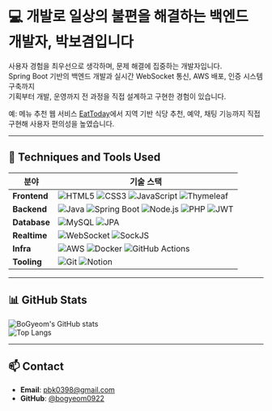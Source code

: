 # 💻 개발로 일상의 불편을 해결하는 백엔드 개발자, 박보겸입니다

사용자 경험을 최우선으로 생각하며, 문제 해결에 집중하는 개발자입니다.  
Spring Boot 기반의 백엔드 개발과 실시간 WebSocket 통신, AWS 배포, 인증 시스템 구축까지  
기획부터 개발, 운영까지 전 과정을 직접 설계하고 구현한 경험이 있습니다.  

예: 메뉴 추천 웹 서비스 [EatToday](https://github.com/bogyeom0922/EatToday)에서 지역 기반 식당 추천, 예약, 채팅 기능까지 직접 구현해 사용자 편의성을 높였습니다.

---

## 🔧 Techniques and Tools Used

| 분야        | 기술 스택 |
|-------------|-----------|
| **Frontend** | ![HTML5](https://img.shields.io/badge/HTML5-E34F26?style=flat-square&logo=html5&logoColor=white) ![CSS3](https://img.shields.io/badge/CSS3-1572B6?style=flat-square&logo=css3&logoColor=white) ![JavaScript](https://img.shields.io/badge/JavaScript-F7DF1E?style=flat-square&logo=javascript&logoColor=black) ![Thymeleaf](https://img.shields.io/badge/Thymeleaf-005F0F?style=flat-square&logo=thymeleaf&logoColor=white) |
| **Backend**  | ![Java](https://img.shields.io/badge/Java-007396?style=flat-square&logo=java&logoColor=white) ![Spring Boot](https://img.shields.io/badge/Spring_Boot-6DB33F?style=flat-square&logo=springboot&logoColor=white) ![Node.js](https://img.shields.io/badge/Node.js-339933?style=flat-square&logo=node.js&logoColor=white) ![PHP](https://img.shields.io/badge/PHP-777BB4?style=flat-square&logo=php&logoColor=white) ![JWT](https://img.shields.io/badge/JWT-000000?style=flat-square&logo=jsonwebtokens&logoColor=white) |
| **Database** | ![MySQL](https://img.shields.io/badge/MySQL-4479A1?style=flat-square&logo=mysql&logoColor=white) ![JPA](https://img.shields.io/badge/JPA-6DB33F?style=flat-square&logo=hibernate&logoColor=white) |
| **Realtime** | ![WebSocket](https://img.shields.io/badge/WebSocket-000000?style=flat-square&logo=websocket&logoColor=white) ![SockJS](https://img.shields.io/badge/SockJS-F68A1E?style=flat-square) |
| **Infra**    | ![AWS](https://img.shields.io/badge/AWS-232F3E?style=flat-square&logo=amazonaws&logoColor=white) ![Docker](https://img.shields.io/badge/Docker-2496ED?style=flat-square&logo=docker&logoColor=white) ![GitHub Actions](https://img.shields.io/badge/GitHub%20Actions-2088FF?style=flat-square&logo=githubactions&logoColor=white) |
| **Tooling**  | ![Git](https://img.shields.io/badge/Git-F05032?style=flat-square&logo=git&logoColor=white) ![Notion](https://img.shields.io/badge/Notion-000000?style=flat-square&logo=notion&logoColor=white) |

---

## 📊 GitHub Stats

![BoGyeom's GitHub stats](https://github-readme-stats.vercel.app/api?username=bogyeom0922&count_private=true&show_icons=true&hide=stars,contribs&theme=vue)  
![Top Langs](https://github-readme-stats.vercel.app/api/top-langs/?username=bogyeom0922&layout=compact&theme=vue)

---

## 📫 Contact

- **Email**: pbk0398@gmail.com  
- **GitHub**: [@bogyeom0922](https://github.com/bogyeom0922)
